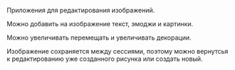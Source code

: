 Приложения для редактирования изображений.

Можно добавить на изображение текст, эмоджи и картинки.

Можно увеличивать перемещать и увеличивать декорации.

Изображение сохраняется между сессиями, поэтому можно вернутсья к редактированию уже созданного рисунка или создать новый.

